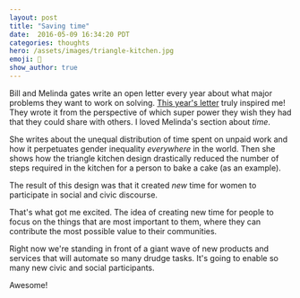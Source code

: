 ```yaml
---
layout: post
title: "Saving time"
date:  2016-05-09 16:34:20 PDT
categories: thoughts
hero: /assets/images/triangle-kitchen.jpg
emoji: 💁
show_author: true
---
```


Bill and Melinda gates write an open letter every year about what major problems
they want to work on solving. [This year's letter][gates-letter] truly
inspired me! They wrote it from the perspective of which super power they wish
they had that they could share with others. I loved Melinda's section
about _time_.

She writes about the unequal distribution of time spent on unpaid work and how
it perpetuates gender inequality _everywhere_ in the world. Then she shows how
the triangle kitchen design drastically reduced the number of steps required in
the kitchen for a person to bake a cake (as an example).

The result of this design was that it created _new_ time for women to participate
in social and civic discourse.

That's what got me excited. The idea of creating new time for people to
focus on the things that are most important to them, where they can contribute
the most possible value to their communities.

Right now we're standing in front of a giant wave of new products and
services that will automate so many drudge tasks. It's going to enable so
many new civic and social participants.

Awesome!

[gates-letter]: https://www.gatesnotes.com/2016-Annual-Letter?WT.mc_id=02_22_2016_00_AL2016_GL-GN_&WT.tsrc=GLGN